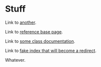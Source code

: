 # Stuff

Link to [another](another.html).

Link to [reference base page](https://awkward-array.readthedocs.io/en/latest/_static/).

Link to [some class documentation](https://awkward-array.readthedocs.io/en/latest/_static/classawkward1_1_1highlevel_1_1Array.html).

Link to [fake index that will become a redirect](https://awkward-array.readthedocs.io/en/latest/).

Whatever.
